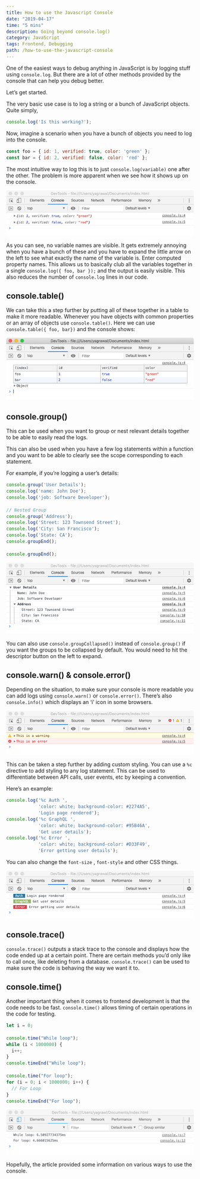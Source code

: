 ```yaml
---
title: How to use the Javascript Console
date: "2019-04-17"
time: "5 mins"
description: Going beyond console.log()
category: JavaScript
tags: Frontend, Debugging
path: /how-to-use-the-javascript-console
---
```


One of the easiest ways to debug anything in JavaScript is by logging stuff
using `console.log`. But there are a lot of other methods provided by the
console that can help you debug better.

Let’s get started.

The very basic use case is to log a string or a bunch of JavaScript objects.
Quite simply,

```js
console.log('Is this working?');
```

Now, imagine a scenario when you have a bunch of objects you need to log into
the console.

```js
const foo = { id: 1, verified: true, color: 'green' };
const bar = { id: 2, verified: false, color: 'red' };
```

The most intuitive way to log this is to just `console.log(variable)` one after
the other. The problem is more apparent when we see how it shows up on the
console.

![console log result without variable names visible](./image1.png)

As you can see, no variable names are visible. It gets extremely annoying when
you have a bunch of these and you have to expand the little arrow on the left
to see what exactly the name of the variable is. Enter computed property names.
This allows us to basically club all the variables together in a single
`console.log({ foo, bar });` and the output is easily visible. This also
reduces the number of `console.log` lines in our code.

## console.table()

We can take this a step further by putting all of these together in a table to
make it more readable. Whenever you have objects with common properties or an
array of objects use `console.table()`. Here we can use
`console.table({ foo, bar})` and the console shows:

![console.table() in action](./image2.png)

## console.group()

This can be used when you want to group or nest relevant details together to be
able to easily read the logs.

This can also be used when you have a few log statements within a function and
you want to be able to clearly see the scope corresponding to each statement.

For example, if you’re logging a user’s details:

```js
console.group('User Details');
console.log('name: John Doe');
console.log('job: Software Developer');

// Nested Group
console.group('Address');
console.log('Street: 123 Townsend Street');
console.log('City: San Francisco');
console.log('State: CA');
console.groupEnd();

console.groupEnd();
```

![console.group() in action](./image3.png)

You can also use `console.groupCollapsed()` instead of `console.group()` if you
want the groups to be collapsed by default. You would need to hit the
descriptor button on the left to expand.

## console.warn() & console.error()

Depending on the situation, to make sure your console is more readable you can
add logs using `console.warn()` or `console.error()`. There’s also
`console.info()` which displays an ‘i’ icon in some browsers.

![console.warn() in action](./image4.png)    

This can be taken a step further by adding custom styling. You can use a `%c`
directive to add styling to any log statement. This can be used to
differentiate between API calls, user events, etc by keeping a convention.

Here’s an example:

```js
console.log('%c Auth ',
            'color: white; background-color: #2274A5',
            'Login page rendered');
console.log('%c GraphQL ',
            'color: white; background-color: #95B46A',
            'Get user details');
console.log('%c Error ',
            'color: white; background-color: #D33F49',
            'Error getting user details');
```

You can also change the `font-size` , `font-style` and other CSS things.

![console styling](./image5.png)    

## console.trace()

`console.trace()` outputs a stack trace to the console and displays how the
code ended up at a certain point. There are certain methods you’d only like to
call once, like deleting from a database. `console.trace()` can be used to make
sure the code is behaving the way we want it to.

## console.time()

Another important thing when it comes to frontend development is that the code
needs to be fast. `console.time()` allows timing of certain operations in the
code for testing.

```js
let i = 0;

console.time("While loop");
while (i < 1000000) {
  i++;
}
console.timeEnd("While loop");

console.time("For loop");
for (i = 0; i < 1000000; i++) {
  // For Loop
}
console.timeEnd("For loop");
```

![console.time in action](./image6.png)  

Hopefully, the article provided some information on various ways to use the
console.
